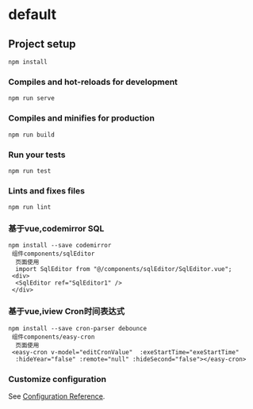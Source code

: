# default

## Project setup
```
npm install
```

### Compiles and hot-reloads for development
```
npm run serve
```

### Compiles and minifies for production
```
npm run build
```

### Run your tests
```
npm run test
```

### Lints and fixes files
```
npm run lint
```

### 基于vue,codemirror SQL
```
npm install --save codemirror
 组件components/sqlEditor
  页面使用
  import SqlEditor from "@/components/sqlEditor/SqlEditor.vue";
 <div>
  <SqlEditor ref="SqlEditor1" />
 </div>
```

### 基于vue,iview Cron时间表达式
```
npm install --save cron-parser debounce
 组件components/easy-cron
  页面使用
 <easy-cron v-model="editCronValue"  :exeStartTime="exeStartTime"
  :hideYear="false" :remote="null" :hideSecond="false"></easy-cron>
```

### Customize configuration
See [Configuration Reference](https://cli.vuejs.org/config/).
